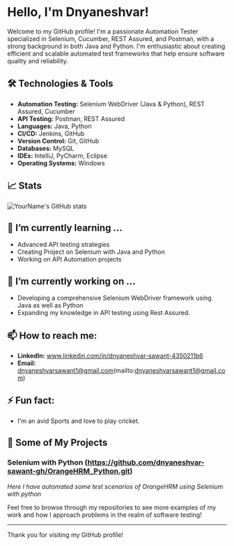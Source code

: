 

# Hello, I'm Dnyaneshvar!

Welcome to my GitHub profile! I'm a passionate Automation Tester specialized in Selenium, Cucumber, REST Assured, and Postman, with a strong background in both Java and Python. I'm enthusiastic about creating efficient and scalable automated test frameworks that help ensure software quality and reliability.

## 🛠️ Technologies & Tools

- **Automation Testing:** Selenium WebDriver (Java & Python), REST Assured, Cucumber
- **API Testing:** Postman, REST Assured
- **Languages:** Java, Python
- **CI/CD:** Jenkins, GitHub
- **Version Control:** Git, GitHub
- **Databases:** MySQL
- **IDEs:** IntelliJ, PyCharm, Eclipse
- **Operating Systems:** Windows

## 📈 Stats

![YourName's GitHub stats](https://github-readme-stats.vercel.app/api?username=yourusername&show_icons=true&theme=tokyonight)

## 🌱 I’m currently learning ...

- Advanced API testing strategies
- Creating Project on Selenium with Java and Python
- Working on API Automation projects

## 🔭 I’m currently working on ...

- Developing a comprehensive Selenium WebDriver framework using Java as well as Python
- Expanding my knowledge in API testing using Rest Assured.

## 📫 How to reach me:

- **LinkedIn:** www.linkedin.com/in/dnyaneshvar-sawant-4350211b6
- **Email:** dnyaneshvarsawant1@gmail.com(mailto:dnyaneshvarsawant1@gmail.com)

## ⚡ Fun fact:

- I'm an avid Sports and love to play cricket.


## 💼 Some of My Projects

### Selenium with Python (https://github.com/dnyaneshvar-sawant-gh/OrangeHRM_Python.git)
_Here I have automated some test scenarios of OrangeHRM using Selenium with python_

Feel free to browse through my repositories to see more examples of my work and how I approach problems in the realm of software testing!

---

Thank you for visiting my GitHub profile!
